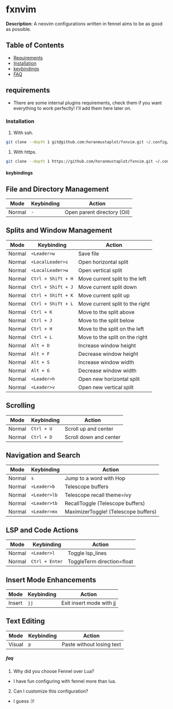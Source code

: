 # fxnvim

**Description**: A neovim configurations written in fennel aims to be as good as possible.

## Table of Contents

- [Requirements](#requirements)
- [Installation](#installation)
- [keybindings](#keybindings)
- [FAQ](#faq)

## requirements

- There are some internal plugins requirements, check them if you want everything to work perfectly! I'll add them here later on.

### Installation

1. With ssh.
```bash
git clone --depth 1 git@github.com:horanmustaplot/fxnvim.git ~/.config/nvim 
```

1. With https.
```bash
git clone --depth 1 https://github.com/horanmustaplot/fxnvim.git ~/.config/nvim 
```

#### keybindings

## File and Directory Management
| Mode   | Keybinding             | Action                              |
|--------|------------------------|-------------------------------------|
| Normal | `-`                    | Open parent directory (Oil)         |

## Splits and Window Management
| Mode   | Keybinding             | Action                               |
|--------|------------------------|--------------------------------------|
| Normal | `<Leader>w`            | Save file                            |
| Normal | `<LocalLeader>s`       | Open horizontal split                |
| Normal | `<LocalLeader>w`       | Open vertical split                  |
| Normal | `Ctrl + Shift + H`     | Move current split to the left       |
| Normal | `Ctrl + Shift + J`     | Move current split down              |
| Normal | `Ctrl + Shift + K`     | Move current split up                |
| Normal | `Ctrl + Shift + L`     | Move current split to the right      |
| Normal | `Ctrl + K`             | Move to the split above              |
| Normal | `Ctrl + J`             | Move to the split below              |
| Normal | `Ctrl + H`             | Move to the split on the left        |
| Normal | `Ctrl + L`             | Move to the split on the right       |
| Normal | `Alt + D`              | Increase window height               |
| Normal | `Alt + F`              | Decrease window height               |
| Normal | `Alt + S`              | Increase window width                |
| Normal | `Alt + G`              | Decrease window width                |
| Normal | `<Leader>h`            | Open new horizontal split            |
| Normal | `<Leader>v`            | Open new vertical split              |

## Scrolling
| Mode   | Keybinding             | Action                              |
|--------|------------------------|-------------------------------------|
| Normal | `Ctrl + U`             | Scroll up and center                |
| Normal | `Ctrl + D`             | Scroll down and center              |

## Navigation and Search
| Mode   | Keybinding             | Action                              |
|--------|------------------------|-------------------------------------|
| Normal | `s`                    | Jump to a word with Hop             |
| Normal | `<Leader>b`            | Telescope buffers                   |
| Normal | `<Leader>lb`           | Telescope recall theme=ivy          |
| Normal | `<Leader>tb`           | RecallToggle (Telescope buffers)    |
| Normal | `<Leader>mx`           | MaximizerToggle! (Telescope buffers)|

## LSP and Code Actions
| Mode   | Keybinding             | Action                              |
|--------|------------------------|-------------------------------------|
| Normal | `<Leader>l`            | Toggle lsp_lines                    |
| Normal | `Ctrl + Enter`         | ToggleTerm direction=float          |

## Insert Mode Enhancements
| Mode   | Keybinding             | Action                              |
|--------|------------------------|-------------------------------------|
| Insert | `jj`                   | Exit insert mode with jj            |

## Text Editing
| Mode   | Keybinding             | Action                              |
|--------|------------------------|-------------------------------------|
| Visual | `p`                    | Paste without losing text           |

##### faq

1. Why did you choose Fennel over Lua? 
- I have fun configuring with fennel more than lua.

2. Can I customize this configuration?
- I guess :)!

